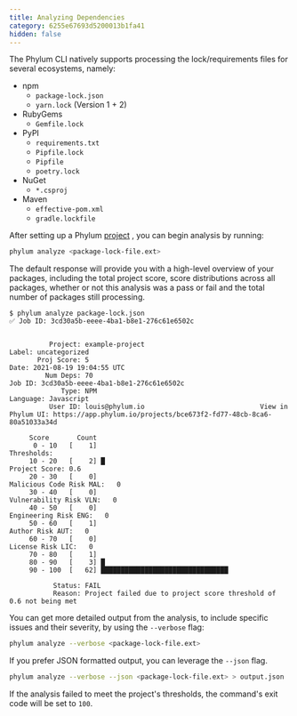 ```yaml
---
title: Analyzing Dependencies
category: 6255e67693d5200013b1fa41
hidden: false
---
```


The Phylum CLI natively supports processing the lock/requirements files for several ecosystems, namely:
* npm
    * `package-lock.json`
    * `yarn.lock` (Version 1 + 2)
* RubyGems
    * `Gemfile.lock`
* PyPI
    * `requirements.txt`
    * `Pipfile.lock`
    * `Pipfile`
    * `poetry.lock`
* NuGet
    * `*.csproj`
* Maven
    * `effective-pom.xml`
    * `gradle.lockfile`

After setting up a Phylum [project](https://docs.phylum.io/docs/phylum_project) , you can begin analysis by running:

```sh
phylum analyze <package-lock-file.ext>
```

The default response will provide you with a high-level overview of your packages, including the total project score, score distributions across all packages, whether or not this analysis was a pass or fail and the total number of packages still processing.

```
$ phylum analyze package-lock.json
✅ Job ID: 3cd30a5b-eeee-4ba1-b8e1-276c61e6502c


          Project: example-project                                         Label: uncategorized
       Proj Score: 5                                                        Date: 2021-08-19 19:04:55 UTC
         Num Deps: 70                                                     Job ID: 3cd30a5b-eeee-4ba1-b8e1-276c61e6502c
             Type: NPM                                                  Language: Javascript
          User ID: louis@phylum.io                             View in Phylum UI: https://app.phylum.io/projects/bce673f2-fd77-48cb-8ca6-80a51033a34d

     Score       Count
      0 - 10   [    1]                                                                                     Thresholds:
     10 - 20   [    2] █                                                                                Project Score: 0.6
     20 - 30   [    0]                                                                        Malicious Code Risk MAL:   0
     30 - 40   [    0]                                                                         Vulnerability Risk VLN:   0
     40 - 50   [    0]                                                                           Engineering Risk ENG:   0
     50 - 60   [    1]                                                                                Author Risk AUT:   0
     60 - 70   [    0]                                                                               License Risk LIC:   0
     70 - 80   [    1]
     80 - 90   [    3] █
     90 - 100  [   62] ████████████████████████████████

           Status: FAIL
           Reason: Project failed due to project score threshold of 0.6 not being met
```

You can get more detailed output from the analysis, to include specific issues and their severity, by using the `--verbose` flag:

```sh
phylum analyze --verbose <package-lock-file.ext>
```

If you prefer JSON formatted output, you can leverage the `--json` flag.

```sh
phylum analyze --verbose --json <package-lock-file.ext> > output.json
```

If the analysis failed to meet the project's thresholds, the command's exit code will be set to `100`.
